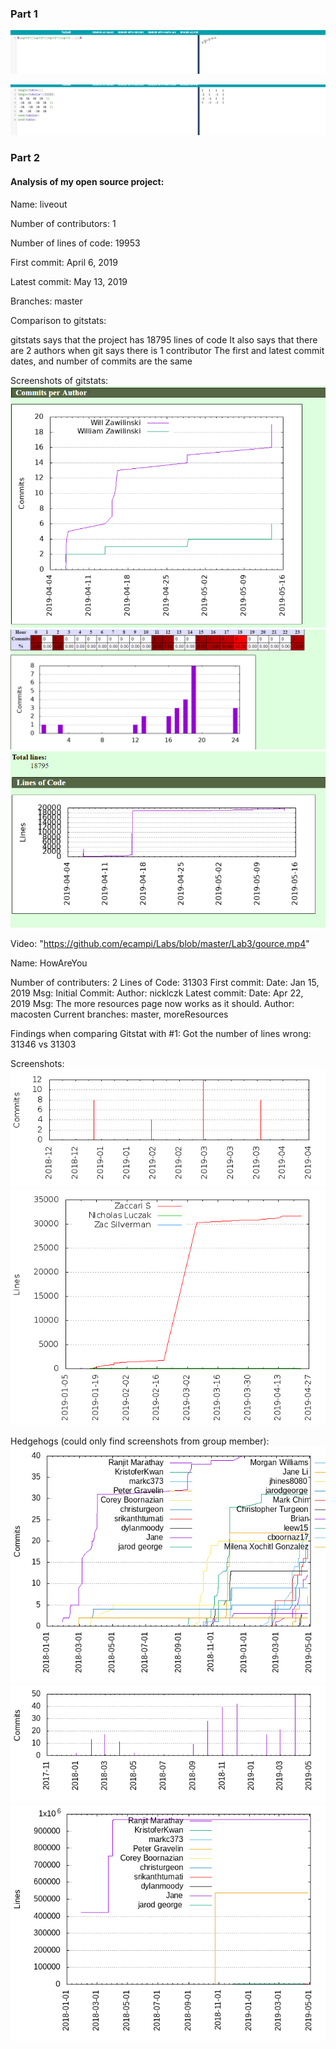 ### Part 1
![](https://github.com/ecampi/Labs/blob/master/Lab3/sqrt.PNG)

![](https://github.com/ecampi/Labs/blob/master/Lab3/table.PNG)




### Part 2 

#### Analysis of my open source project:

Name: liveout

Number of contributors: 1

Number of lines of code: 19953

First commit: April 6, 2019

Latest commit: May 13, 2019

Branches: master


Comparison to gitstats:

gitstats says that the project has 18795 lines of code
It also says that there are 2 authors when git says there is 1 contributor 
The first and latest commit dates, and number of commits are the same

Screenshots of gitstats:
![](https://github.com/ecampi/Labs/blob/master/Lab3/authors.PNG)
![](https://github.com/ecampi/Labs/blob/master/Lab3/commits.PNG)
![](https://github.com/ecampi/Labs/blob/master/Lab3/lines.PNG)

Video: "https://github.com/ecampi/Labs/blob/master/Lab3/gource.mp4" 





Name: HowAreYou

Number of contributers: 2
Lines of Code: 31303
First commit: 
    Date: Jan 15, 2019
    Msg: Initial Commit:
    Author: nicklczk
Latest commit: 
    Date: Apr 22, 2019
    Msg: The more resources page now works as it should.
    Author: macosten 
Current branches: master, moreResources

Findings when comparing Gitstat with #1:
    Got the number of lines wrong: 31346 vs 31303
 
Screenshots:
![](https://github.com/ecampi/Labs/blob/master/Lab3/commits_by_year_month.png)
![](https://github.com/ecampi/Labs/blob/master/Lab3/lines_of_code_by_author.png)

Hedgehogs (could only find screenshots from group member):
![](https://github.com/ecampi/Labs/blob/master/Lab3/commits_by_author.png)
![](https://github.com/ecampi/Labs/blob/master/Lab3/commits_by_year_month%20(1).png)
![](https://github.com/ecampi/Labs/blob/master/Lab3/lines_of_code_by_author%20(1).png)


